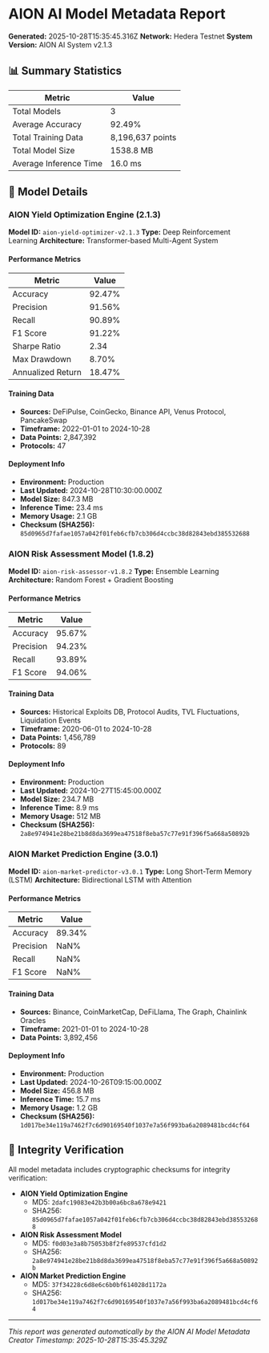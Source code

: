 # AION AI Model Metadata Report

**Generated:** 2025-10-28T15:35:45.316Z
**Network:** Hedera Testnet
**System Version:** AION AI System v2.1.3

## 📊 Summary Statistics

| Metric | Value |
|--------|-------|
| Total Models | 3 |
| Average Accuracy | 92.49% |
| Total Training Data | 8,196,637 points |
| Total Model Size | 1538.8 MB |
| Average Inference Time | 16.0 ms |

## 🤖 Model Details

### AION Yield Optimization Engine (2.1.3)

**Model ID:** `aion-yield-optimizer-v2.1.3`
**Type:** Deep Reinforcement Learning
**Architecture:** Transformer-based Multi-Agent System

#### Performance Metrics
| Metric | Value |
|--------|-------|
| Accuracy | 92.47% |
| Precision | 91.56% |
| Recall | 90.89% |
| F1 Score | 91.22% |
| Sharpe Ratio | 2.34 |
| Max Drawdown | 8.70% |
| Annualized Return | 18.47% |

#### Training Data
- **Sources:** DeFiPulse, CoinGecko, Binance API, Venus Protocol, PancakeSwap
- **Timeframe:** 2022-01-01 to 2024-10-28
- **Data Points:** 2,847,392
- **Protocols:** 47

#### Deployment Info
- **Environment:** Production
- **Last Updated:** 2024-10-28T10:30:00.000Z
- **Model Size:** 847.3 MB
- **Inference Time:** 23.4 ms
- **Memory Usage:** 2.1 GB
- **Checksum (SHA256):** `85d0965d7fafae1057a042f01feb6cfb7cb306d4ccbc38d82843ebd385532688`

### AION Risk Assessment Model (1.8.2)

**Model ID:** `aion-risk-assessor-v1.8.2`
**Type:** Ensemble Learning
**Architecture:** Random Forest + Gradient Boosting

#### Performance Metrics
| Metric | Value |
|--------|-------|
| Accuracy | 95.67% |
| Precision | 94.23% |
| Recall | 93.89% |
| F1 Score | 94.06% |

#### Training Data
- **Sources:** Historical Exploits DB, Protocol Audits, TVL Fluctuations, Liquidation Events
- **Timeframe:** 2020-06-01 to 2024-10-28
- **Data Points:** 1,456,789
- **Protocols:** 89

#### Deployment Info
- **Environment:** Production
- **Last Updated:** 2024-10-27T15:45:00.000Z
- **Model Size:** 234.7 MB
- **Inference Time:** 8.9 ms
- **Memory Usage:** 512 MB
- **Checksum (SHA256):** `2a8e974941e28be21b8d8da3699ea47518f8eba57c77e91f396f5a668a50892b`

### AION Market Prediction Engine (3.0.1)

**Model ID:** `aion-market-predictor-v3.0.1`
**Type:** Long Short-Term Memory (LSTM)
**Architecture:** Bidirectional LSTM with Attention

#### Performance Metrics
| Metric | Value |
|--------|-------|
| Accuracy | 89.34% |
| Precision | NaN% |
| Recall | NaN% |
| F1 Score | NaN% |

#### Training Data
- **Sources:** Binance, CoinMarketCap, DeFiLlama, The Graph, Chainlink Oracles
- **Timeframe:** 2021-01-01 to 2024-10-28
- **Data Points:** 3,892,456

#### Deployment Info
- **Environment:** Production
- **Last Updated:** 2024-10-26T09:15:00.000Z
- **Model Size:** 456.8 MB
- **Inference Time:** 15.7 ms
- **Memory Usage:** 1.2 GB
- **Checksum (SHA256):** `1d017be34e119a7462f7c6d90169540f1037e7a56f993ba6a2089481bcd4cf64`

## 🔐 Integrity Verification

All model metadata includes cryptographic checksums for integrity verification:

- **AION Yield Optimization Engine**
  - MD5: `2dafc19083e42b3b00a6bc8a678e9421`
  - SHA256: `85d0965d7fafae1057a042f01feb6cfb7cb306d4ccbc38d82843ebd385532688`
- **AION Risk Assessment Model**
  - MD5: `f0d03e3a8b75053b8f2fe89537cfd1d2`
  - SHA256: `2a8e974941e28be21b8d8da3699ea47518f8eba57c77e91f396f5a668a50892b`
- **AION Market Prediction Engine**
  - MD5: `37f34228c6d8e6c6b0bf614028d1172a`
  - SHA256: `1d017be34e119a7462f7c6d90169540f1037e7a56f993ba6a2089481bcd4cf64`

---

*This report was generated automatically by the AION AI Model Metadata Creator*
*Timestamp: 2025-10-28T15:35:45.329Z*
